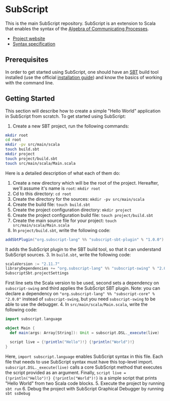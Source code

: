 # SubScript
This is the main SubScript repository. SubScript is an extension to Scala that enables the syntax of the [Algebra of Communicating Processes](https://en.wikipedia.org/wiki/Algebra_of_Communicating_Processes).
- [Project website](http://subscript-lang.org/)
- [Syntax specification](https://github.com/scala-subscript/subscript/wiki)

## Prerequisites
In order to get started using SubScript, one should have an [SBT](http://www.scala-sbt.org/) build tool installed (use the official [installation guide](http://www.scala-sbt.org/download.html)) and know the basics of working with the command line. 

## Getting Started
This section will describe how to create a simple "Hello World" application in SubScript from scratch.
To get started using SubScript:

1. Create a new SBT project, run the following commands:

  ```bash
  mkdir root
  cd root
  mkdir -pv src/main/scala
  touch build.sbt
  mkdir project
  touch project/build.sbt
  touch src/main/scala/Main.scala
  ```
  Here is a detailed description of what each of them do:
  1. Create a new directory which will be the root of the project. Hereafter, we'll assume it's name is `root`: `mkdir root`
  2. Cd to this directory: `cd root`
  3. Create the directory for the sources: `mkdir -pv src/main/scala`
  4. Create the build file: `touch build.sbt`
  5. Create the project configuration directory: `mkdir project`
  6. Create the project configuration build file: `touch project/build.sbt`
  7. Create the main source file for your project: `touch src/main/scala/Main.scala`
2. In `project/build.sbt`, write the following code:
  
  ```scala
  addSbtPlugin("org.subscript-lang" %% "subscript-sbt-plugin" % "1.0.0")
  ```
  It adds the SubScript plugin to the SBT build tool, so that it can understand SubScript sources.
3. In `build.sbt`, write the following code:
  
  ```scala
  scalaVersion := "2.11.7"
  libraryDependencies += "org.subscript-lang" %% "subscript-swing" % "2.0.0"
  SubscriptSbt.projectSettings
  ```
  First line sets the Scala version to be used, second sets a dependency on `subscript-swing` and third applies the SubScript SBT plugin.
  Note: you can declare a dependency on `"org.subscript-lang" %% "subscript-core" % "2.0.0"` instead of `subscript-swing`, but you need `subscript-swing` to be able to use the debugger.
4. In `src/main/scala/Main.scala`, write the following code:

  ```scala
  import subscript.language

  object Main {
    def main(args: Array[String]): Unit = subscript.DSL._execute(live)

    script live = {!println("Hello")!} {!println("World")!}
  }
  ```
  Here, `import subscript.language` enables SubScript syntax in this file. Each file that needs to use SubScript syntax must have this top-level import.
  `subscript.DSL._execute(live)` calls a core SubScript method that executes the script provided as an argument.
  Finally, `script live = {!println("Hello")!} {!println("World")!}` is a simple script that prints "Hello World" from two Scala code blocks.
5. Execute the project by running `sbt run`
6. Debug the project with SubScript Graphical Debugger by running `sbt ssDebug`